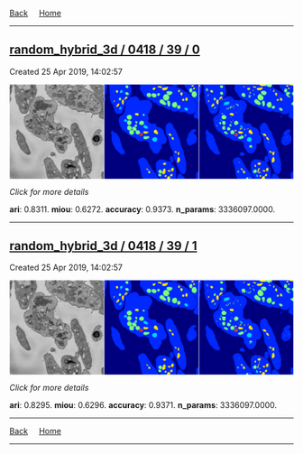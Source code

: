 
[Back](..)&nbsp;&nbsp;&nbsp;&nbsp;&nbsp;[Home](https://leapmanlab.github.io/snapshots)

---

<div class="summary"><a href="0"><h2>random_hybrid_3d / 0418 / 39 / 0</h2></a><p>Created 25 Apr 2019, 14:02:57
</p><a href="0"><img src="0/media/summary.png" align="center"></a><p>
<i>Click for more details</i>
</p></div>

**ari**: 0.8311. **miou**: 0.6272. **accuracy**: 0.9373. **n_params**: 3336097.0000. 

---

<div class="summary"><a href="1"><h2>random_hybrid_3d / 0418 / 39 / 1</h2></a><p>Created 25 Apr 2019, 14:02:57
</p><a href="1"><img src="1/media/summary.png" align="center"></a><p>
<i>Click for more details</i>
</p></div>

**ari**: 0.8295. **miou**: 0.6296. **accuracy**: 0.9371. **n_params**: 3336097.0000. 

---

[Back](..)&nbsp;&nbsp;&nbsp;&nbsp;&nbsp;[Home](https://leapmanlab.github.io/snapshots)

---